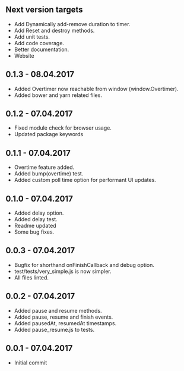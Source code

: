 ## Next version targets
- Add Dynamically add-remove duration to timer.
- Add Reset and destroy methods.
- Add unit tests.
- Add code coverage.
- Better documentation.
- Website

## 0.1.3 - 08.04.2017
- Added Overtimer now reachable from window (window.Overtimer).
- Added bower and yarn related files.

## 0.1.2 - 07.04.2017
- Fixed module check for browser usage.
- Updated package keywords

## 0.1.1 - 07.04.2017
- Overtime feature added.
- Added bump(overtime) test.
- Added custom poll time option for performant UI updates.

## 0.1.0 - 07.04.2017
- Added delay option.
- Added delay test.
- Readme updated
- Some bug fixes.

## 0.0.3 - 07.04.2017
- Bugfix for shorthand onFinishCallback and debug option.
- test/tests/very_simple.js is now simpler.
- All files linted.

## 0.0.2 - 07.04.2017
- Added pause and resume methods.
- Added pause, resume and finish events.
- Added pausedAt, resumedAt timestamps.
- Added pause_resume.js to tests.

## 0.0.1 - 07.04.2017
- Initial commit
